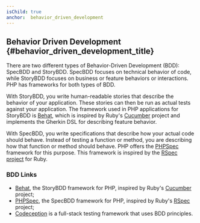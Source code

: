 ```yaml
---
isChild: true
anchor:  behavior_driven_development
---
```


## Behavior Driven Development {#behavior_driven_development_title}

There are two different types of Behavior-Driven Development (BDD): SpecBDD and StoryBDD. SpecBDD focuses on technical
behavior of code, while StoryBDD focuses on business or feature behaviors or interactions. PHP has frameworks for both
types of BDD.

With StoryBDD, you write human-readable stories that describe the behavior of your application. These stories can then
be run as actual tests against your application. The framework used in PHP applications for StoryBDD is [Behat], which
is inspired by Ruby's [Cucumber] project and implements the Gherkin DSL for describing feature behavior.

With SpecBDD, you write specifications that describe how your actual code should behave. Instead of testing a function
or method, you are describing how that function or method should behave. PHP offers the [PHPSpec] framework for this
purpose. This framework is inspired by the [RSpec project][Rspec] for Ruby.

### BDD Links

* [Behat], the StoryBDD framework for PHP, inspired by Ruby's [Cucumber] project;
* [PHPSpec], the SpecBDD framework for PHP, inspired by Ruby's [RSpec] project;
* [Codeception] is a full-stack testing framework that uses BDD principles.


[Behat]: http://behat.org/
[Cucumber]: https://cucumber.io/
[PHPSpec]: https://www.phpspec.net/
[RSpec]: https://rspec.info/
[Codeception]: https://codeception.com/
